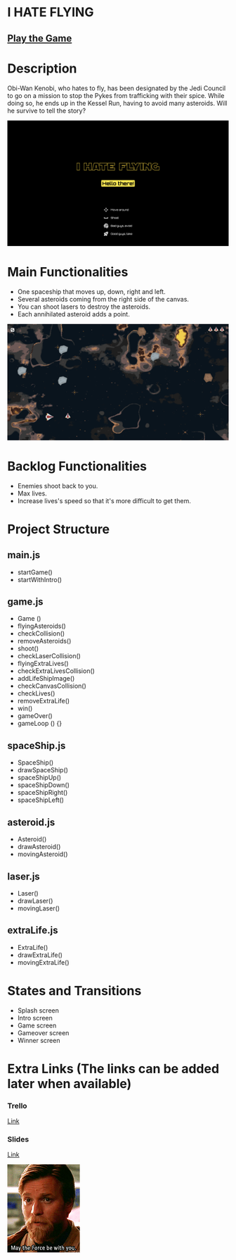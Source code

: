 # I HATE FLYING


## [Play the Game](https://cristinachaparro.github.io/i-hate-flying/)

# Description

Obi-Wan Kenobi, who hates to fly, has been designated by the Jedi Council to go on a mission to stop the Pykes from trafficking with their spice. While doing so, he ends up in the Kessel Run, having to avoid many asteroids. Will he survive to tell the story?

![splash screen](./images/readmeimg/splashscreen.png)

# Main Functionalities

- One spaceship that moves up, down, right and left.
- Several asteroids coming from the right side of the canvas.
- You can shoot lasers to destroy the asteroids.
- Each annihilated asteroid adds a point.

![view of the game](./images/readmeimg/game.png)


# Backlog Functionalities

- Enemies shoot back to you.
- Max lives.
- Increase lives's speed so that it's more difficult to get them.

# Project Structure

## main.js

- startGame()
- startWithIntro()

## game.js

- Game ()
- flyingAsteroids()
- checkCollision()
- removeAsteroids()
- shoot()
- checkLaserCollision()
- flyingExtraLives()
- checkExtraLivesCollision()
- addLifeShipImage()
- checkCanvasCollision()
- checkLives()
- removeExtraLife()
- win()
- gameOver()
- gameLoop () {}

## spaceShip.js

- SpaceShip()
- drawSpaceShip()
- spaceShipUp()
- spaceShipDown()
- spaceShipRight()
- spaceShipLeft()

## asteroid.js

- Asteroid()
- drawAsteroid()
- movingAsteroid()

## laser.js

- Laser()
- drawLaser()
- movingLaser()

## extraLife.js

- ExtraLife()
- drawExtraLife()
- movingExtraLife()

# States and Transitions

- Splash screen
- Intro screen
- Game screen
- Gameover screen
- Winner screen

# Extra Links (The links can be added later when available)

### Trello
[Link](https://trello.com/b/itXGPIru/workflow)

### Slides
[Link](www.your-url-here.com)

![may the force be with you](./images/readmeimg/maytheforce.gif)